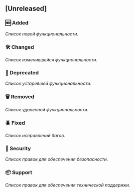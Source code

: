 ## [Unreleased]

### 🆕 Added

_Список новой функциональности._

### 🛠 Changed

_Список изменившейся функциональности._

### 📜 Deprecated

_Список устаревшей функциональности._

### 🗑 Removed

_Список удаленной функциональности._

### 🪲 Fixed

_Список исправлений багов._

### 🔐 Security

_Список правок для обеспечения безопасности._

### 📦 Support

_Список правок для обеспечения технической поддержки._

